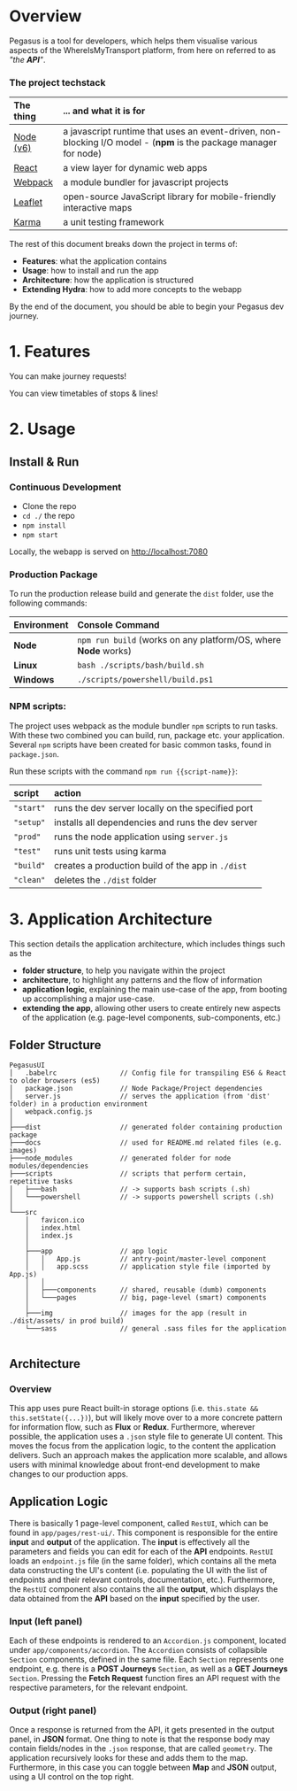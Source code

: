 # Overview

Pegasus is a tool for developers, which helps them visualise various aspects of the WhereIsMyTransport platform, from here on referred to as *"the **API**"*.

### The project techstack

|The thing|... and what it is for|
|:--------|:-----------|
|[Node (v6)](https://nodejs.org)|a javascript runtime that uses an event-driven, non-blocking I/O model - (**npm** is the package manager for node)|
|[React](https://facebook.github.io/react/)|a view layer for dynamic web apps|
|[Webpack](https://webpack.github.io)|a module bundler for javascript projects|
|[Leaflet](http://leafletjs.com/)|open-source JavaScript library for mobile-friendly interactive maps|
|[Karma](http://karma-runner.github.io/1.0/config/configuration-file.html)|a unit testing framework|

The rest of this document breaks down the project in terms of:

- **Features**: what the application contains
- **Usage**: how to install and run the app
- **Architecture**: how the application is structured
- **Extending Hydra**: how to add more concepts to the webapp

By the end of the document, you should be able to begin your Pegasus dev journey.

# 1. Features

You can make journey requests!

You can view timetables of stops & lines!

# 2. Usage

## Install & Run

### Continuous Development
- Clone the repo
- `cd ./` the repo
- `npm install`
- `npm start`

Locally, the webapp is served on [http://localhost:7080](http://localhost:7080)

### Production Package

To run the production release build and generate the `dist` folder, use the following commands:

|Environment| Console Command|
|:-----|:-----|
|**Node**| `npm run build` (works on any platform/OS, where **Node** works)|
| **Linux**| `bash ./scripts/bash/build.sh`|
| **Windows**| `./scripts/powershell/build.ps1`|

### NPM scripts:

The project uses webpack as the module bundler `npm` scripts to run tasks. With these two combined you can build, run, package etc. your application. Several `npm` scripts have been created for basic common tasks, found in `package.json`. 

Run these scripts with the command `npm run {{script-name}}`:

| script        | action        |
| :------------- |:-------------|
|`"start"`|runs the dev server locally on the specified port|
| `"setup"`| installs all dependencies and runs the dev server|
|`"prod"`| runs the node application using `server.js`|
|`"test"`|runs unit tests using karma|
|`"build"`| creates a production build of the app in `./dist`|
|`"clean"`| deletes the `./dist` folder|

# 3. Application Architecture

This section details the application architecture, which includes things such as the 
- **folder structure**, to help you navigate within the project
- **architecture**, to highlight any patterns and the flow of information
- **application logic**, explaining the main use-case of the app, from booting up accomplishing a major use-case.
- **extending the app**, allowing other users to create entirely new aspects of the application (e.g. page-level components, sub-components, etc.)

## Folder Structure
```
PegasusUI
│   .babelrc                // Config file for transpiling ES6 & React to older browsers (es5)
│   package.json            // Node Package/Project dependencies
│   server.js               // serves the application (from 'dist' folder) in a production environment
│   webpack.config.js           
│   
├───dist                    // generated folder containing production package
├───docs                    // used for README.md related files (e.g. images)
├───node_modules            // generated folder for node modules/dependencies
├───scripts                 // scripts that perform certain, repetitive tasks
│   ├───bash                // -> supports bash scripts (.sh)
│   └───powershell          // -> supports powershell scripts (.sh)
│           
└───src
    │   favicon.ico
    │   index.html
    │   index.js
    │   
    ├───app                 // app logic
    │   │   App.js          // antry-point/master-level component
    │   │   app.scss        // application style file (imported by App.js)
    │   │   
    │   ├───components      // shared, reusable (dumb) components
    │   └───pages           // big, page-level (smart) components
    │               
    ├───img                 // images for the app (result in ./dist/assets/ in prod build)
    └───sass                // general .sass files for the application
            
```

## Architecture

### Overview

This app uses pure React built-in storage options (i.e. `this.state && this.setState({...})`), but will likely move over to a more concrete pattern for information flow, such as **Flux** or **Redux**. Furthermore, wherever possible, the application uses a `.json` style file to generate UI content. This moves the focus from the application logic, to the content the application delivers. Such an approach makes the application more scalable, and allows users with minimal knowledge about front-end development to make changes to our production apps.

## Application Logic

There is basically 1 page-level component, called `RestUI`, which can be found in `app/pages/rest-ui/`. This component is responsible for the entire **input** and **output** of the application.
The **input** is effectively all the parameters and fields you can edit for each of the **API** endpoints. `RestUI` loads an `endpoint.js` file (in the same folder), which contains all the meta data constructing the UI's content (i.e. populating the UI with the list of endpoints and their relevant controls, documentation, 
etc.). Furthermore, the `RestUI` component also contains the all the **output**, which displays the data obtained from the **API** based on the **input** specified by the user.

### **Input** (left panel)
Each of these endpoints is rendered to an `Accordion.js` component, located under `app/components/accordion`. The `Accordion` consists of collapsible `Section` components, defined in the same file. Each `Section` represents one endpoint, e.g. there is a **POST Journeys** `Section`, as well as a **GET Journeys** `Section`. Pressing the **Fetch Request** function fires an API request with the respective parameters, for the relevant endpoint.

### **Output** (right panel)
Once a response is returned from the API, it gets presented in the output panel, in **JSON** format. One thing to note is that the response body may contain fields/nodes in the `.json` response, that are called `geometry`. The application recursively looks for these and adds them to the map. Furthermore, in this case you can toggle between **Map** and **JSON** output, using a UI control on the top right.